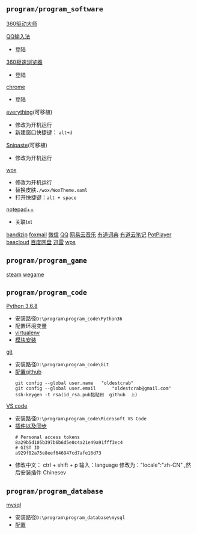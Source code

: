 
## `program/program_software`
[360驱动大师](http://www.360.cn/qudongdashi/)

[QQ输入法](http://qq.pinyin.cn)
- 登陆


[360极速浏览器](https://browser.360.cn/ee/)
- 登陆


[chrome](https://www.google.cn/intl/zh-CN/chrome/)
- 登陆

[everything](http://www.voidtools.com/downloads/)(可移植)
- 修改为开机运行
- 新建窗口快捷键： `alt+d`


[Snipaste](https://zh.snipaste.com/index.html)(可移植)
- 修改为开机运行


[wox](https://github.com/Wox-launcher/Wox/releases)
- 修改为开机运行
- 替换皮肤`./wox/WoxTheme.xaml`
- 打开快捷键：`alt + space`


[notepad++](https://notepad-plus-plus.org)
- 关联txt


[bandizip](https://www.bandisoft.com/bandizip/)
[foxmail](https://www.foxmail.com)
[微信](https://pc.weixin.qq.com)
[QQ](https://office.qq.com)
[网易云音乐](https://music.163.com)
[有道词典](http://cidian.youdao.com)
[有道云笔记](http://note.youdao.com)
[PotPlayer](https://daumpotplayer.com/download/)
[baacloud](https://www.baacloud37.com/shiyong.php)
[百度网盘](http://pan.baidu.com/download)
[迅雷](https://www.xunlei.com)
[wps](https://www.wps.cn)

## `program/program_game`
[steam](https://store.steampowered.com)
[wegame](https://www.wegame.com.cn)

## `program/program_code`
[Python 3.6.8](https://www.python.org/downloads/windows/)
- 安装路径`D:\program\program_code\Python36`
- 配置环境变量
- [virtualenv](/python/example/virtualenv_基础和virtualenvwrapper.md)
- [模块安装](/python/example/模块安装.md)


[git](https://git-scm.com/downloads)
- 安装路径`D:\program\program_code\Git`
- [配置github](/git/github基础.md)
    ```git
    git config --global user.name   "oldestcrab"
    git config --global user.email      "oldestcrab@gmail.com"
    ssh-keygen -t rsa(id_rsa.pub黏贴到  github  上）
    ```

[VS code](https://code.visualstudio.com/)
- 安装路径`D:\program\program_code\Microsoft VS Code`
-  [插件以及同步](/vscode/插件及其错误.md)
    ```
    # Personal access tokens
    8a29b5d105b397b6b6d5e0c4a21e49a91fff3ec4
    # GIST ID   
    a929f82a75e8eef646947cd7afe16d73
    ```
- 修改中文： ctrl + shift + p 输入：language 修改为："locale":"zh-CN" ,然后安装插件 Chinesev

## `program/program_database`
[mysql](https://dev.mysql.com/downloads/mysql/)
- 安装路径`D:\program\program_database\mysql`
- [配置](/sql/mysql/mysql_安装及问题.md)